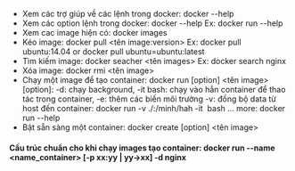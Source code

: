 - Xem các trợ giúp về các lệnh trong docker: docker --help
- Xem các option lệnh trong docker: docker <command> --help
Ex: docker run --help
- Xem cac image hiện có: docker images
- Kéo image: docker pull <tên image:version>
Ex: docker pull ubuntu:14.04 or docker pull ubuntu=ubuntu:latest
- Tìm kiếm image: docker seacher <tên images> 
Ex: docker search nginx
- Xóa image: docker rmi <tên image>
- Chạy một image để tạo container: docker run [option] <tên image>
[option]: -d: chạy background, 
          -it bash: chạy vào hẳn container để thao tác trong container, 
          -e: thêm các biến môi trường
          -v: đồng bộ data từ host đến container: docker run -v ./:/minh/hah -it <image> bash
          ... more: docker run --help
- Bật sẵn sàng một container: docker create [option] <tên image>

#### Cấu trúc chuẩn cho khi chạy images tạo container: docker run --name <name_container> [-p xx:yy | yy->xx] -d nginx
